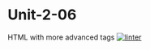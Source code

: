 # Unit-2-06
HTML with more advanced tags
[![linter](https://github.com/MaathusanS/Unit-2-06/workflows/linter/badge.svg)](https://github.com/marketplace/actions/super-linter)
